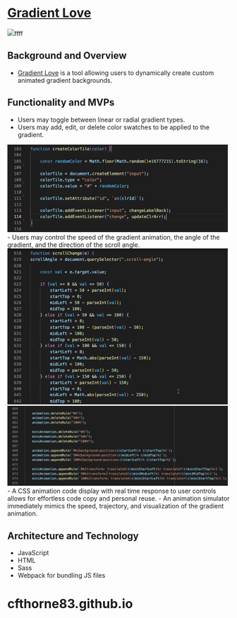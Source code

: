 # [Gradient Love](https://cfthorne83.github.io/gradient-love/)
<!-- <img src="assets/readme.jpeg" width="800"/> -->
<img src="assets/js.gif" width="600" />ffff

## Background and Overview
- [Gradient Love](https://cfthorne83.github.io/gradient-love/) is a tool allowing users to dynamically create custom animated gradient backgrounds.

## Functionality and MVPs
- Users may toggle between linear or radial gradient types.
- Users may add, edit, or delete color swatches to be applied to the gradient.
<img src="assets/swatch_code.png" width="500" />
- Users may control the speed of the gradient animation, the angle of the gradient, and the direction of the scroll angle.
<img src="assets/scroll_code.png" width="500" />
<img src="assets/scroll_code2.png" width="500" />
- A CSS animation code display with real time response to user controls allows for effortless code copy and personal reuse.
- An animation simulator immediately mimics the speed, trajectory, and visualization of the gradient animation.  


## Architecture and Technology
- JavaScript
- HTML
- Sass
- Webpack for bundling JS files

# cfthorne83.github.io
